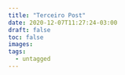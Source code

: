 ```yaml
---
title: "Terceiro Post"
date: 2020-12-07T11:27:24-03:00
draft: false
toc: false
images:
tags:
  - untagged
---
```


